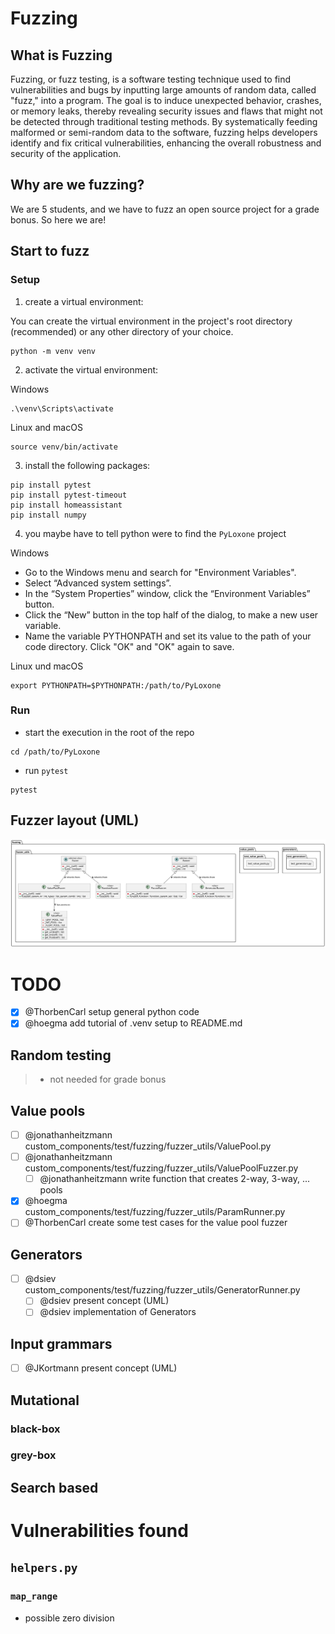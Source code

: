 # Fuzzing
## What is Fuzzing
Fuzzing, or fuzz testing, is a software testing technique used to find vulnerabilities and bugs by inputting large amounts of random data, called "fuzz," into a program. 
The goal is to induce unexpected behavior, crashes, or memory leaks, thereby revealing security issues and flaws that might not be detected through traditional testing methods. 
By systematically feeding malformed or semi-random data to the software, fuzzing helps developers identify and fix critical vulnerabilities, enhancing the overall robustness and security of the application.

## Why are we fuzzing?
We are 5 students, and we have to fuzz an open source project for a grade bonus. 
So here we are!

## Start to fuzz
### Setup
1. create a virtual environment:

You can create the virtual environment in the project's root directory (recommended) or any other directory of your choice.
```shell
python -m venv venv
```
2. activate the virtual environment:

Windows
```shell
.\venv\Scripts\activate
```

Linux and macOS
```shell
source venv/bin/activate
```

3.  install the following packages:
```shell
pip install pytest
pip install pytest-timeout
pip install homeassistant
pip install numpy
```
4. you maybe have to tell python were to find the `PyLoxone` project 

Windows
- Go to the Windows menu and search for "Environment Variables".
- Select “Advanced system settings”.
- In the “System Properties” window, click the “Environment Variables” button.
- Click the “New” button in the top half of the dialog, to make a new user variable.
- Name the variable PYTHONPATH and set its value to the path of your code directory. Click "OK" and "OK" again to save.

Linux und macOS
```shell
export PYTHONPATH=$PYTHONPATH:/path/to/PyLoxone
```
### Run
- start the execution in the root of the repo
```shell
cd /path/to/PyLoxone
```
- run `pytest`
```shell
pytest
```

## Fuzzer layout (UML)
![fuzzer_overview](fuzzer_overview.svg)

# TODO
- [x] @ThorbenCarl setup general python code
- [x] @hoegma add tutorial of .venv setup to README.md

## Random testing 
> - not needed for grade bonus

## Value pools
- [ ] @jonathanheitzmann custom_components/test/fuzzing/fuzzer_utils/ValuePool.py
- [ ] @jonathanheitzmann custom_components/test/fuzzing/fuzzer_utils/ValuePoolFuzzer.py
  - [ ] @jonathanheitzmann write function that creates 2-way, 3-way, ... pools
- [x] @hoegma custom_components/test/fuzzing/fuzzer_utils/ParamRunner.py
- [ ] @ThorbenCarl create some test cases for the value pool fuzzer

## Generators
- [ ] @dsiev custom_components/test/fuzzing/fuzzer_utils/GeneratorRunner.py
  - [ ] @dsiev present concept (UML)
  - [ ] @dsiev implementation of Generators

## Input grammars
- [ ] @JKortmann present concept (UML)

## Mutational 
### black-box
### grey-box

## Search based

# Vulnerabilities found
## `helpers.py`
### `map_range`
- possible zero division

